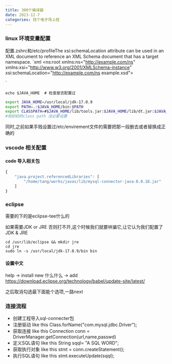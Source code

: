 ```yaml
---
title: 300个编译器
date: 2023-12-7
categories: 找个电子场上班
---
```


### linux 环境变量配置

配置.zshrc和/etc/profileThe xsi:schemaLocation attribute can be used in an XML document to reference an XML Schema document that has a target namespace. `xml
<ns:root
xmlns:ns="http://example.com/ns"
xmlns:xsi="http://www.w3.org/2001/XMLSchema-instance"
xsi:schemaLocation="http://example.com/ns example.xsd"> <!-- ... -->

`

````shell
echo $JAVA_HOME  # 检查是否配置过
````

`````sh
export JAVA_HOME=/usr/local/jdk-17.0.9
export PATH=.:$JAVA_HOME/bin:$PATH
export CLASSPATH=#$JAVA_HOME/lib/tools.jar:$JAVA_HOME/lib/dt.jar:$JAVA_HOME/lib
#他奶奶的class path 没必要设置
`````

同时,之前如果手贱设置过/etc/envirement文件的需要把那一段删去或者替换成正确的

### vscode 相关配置

#### code 导入相关包


`````js
{
    "java.project.referencedLibraries": [
        "/home/tang/works/javas/lib/mysql-connector-java-8.0.18.jar"
    ]
}
`````

### eclipse 

需要的下的是eclipse-tee什么的

如果需要JDK or JRE 否则打不开,这个时候我们就要哄骗它,让它认为我们配置了JDK & JRE 

````shell
cd /usr/lib/eclipse && mkdir jre
cd jre 
sudo ln -s /usr/local/jdk-17.0.9/bin bin
````

#### 设置中文

help → install new 什么什么 → add https://download.eclipse.org/technology/babel/update-site/latest/ 

之后取消勾选最下面能个选项,一路next

### 连接流程

- 创建工程导入sql-connecter包
- 注册驱动 like this Class.forName("com.mysql.jdbc.Driver");
- 获取连接 like this Connection conn = DriverManager.getConnection(url,name,passwd)
- 定义SQL语句 like this String sqql= "A SQL WORD";
- 获取执行对象 like this stmt =  conn.createStatement();
- 执行SQL语句 like this stmt.executeUpdate(sqql);





